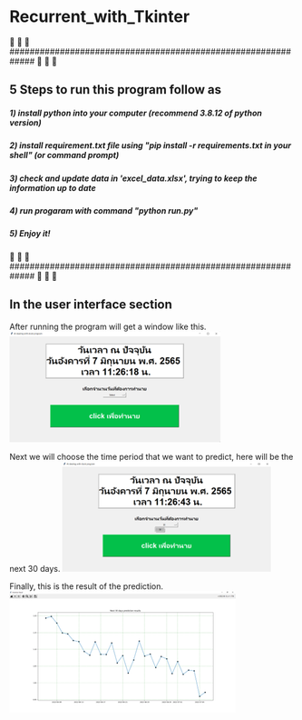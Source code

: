 # Recurrent_with_Tkinter

:slightly_smiling_face: :slightly_smiling_face: :slightly_smiling_face: ############################################################# :slightly_smiling_face: :slightly_smiling_face: :slightly_smiling_face:
                                                                                                                     
##   5 Steps to run this program follow as                                                                             
##### 1) install python into your computer (recommend 3.8.12 of python version)                                            
##### 2) install requirement.txt file using "pip install -r requirements.txt in your shell" (or command prompt)             
##### 3) check and update data in 'excel_data.xlsx', trying to keep the information up to date                         
##### 4) run progaram with command "python run.py"                                                                      
##### 5) Enjoy it!                                                                                           
                                                                                                                    
:slightly_smiling_face: :slightly_smiling_face: :slightly_smiling_face: ############################################################# :slightly_smiling_face: :slightly_smiling_face: :slightly_smiling_face:

## In the user interface section

After running the program will get a window like this.
![My Image](images/Picture1.png)

Next we will choose the time period that we want to predict, here will be the next 30 days.
![My Image](images/Picture2.png)

Finally, this is the result of the prediction.
![My Image](images/Picture3.png)
